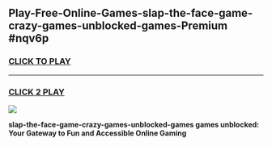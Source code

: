 
## Play-Free-Online-Games-slap-the-face-game-crazy-games-unblocked-games-Premium #nqv6p
<h3>
<a href="https://premium.freeplayer.one?title=slap-the-face-game-crazy-games-unblocked-games&ref=8M">CLICK TO PLAY</a></h3>
<hr>

<h3>
<a href="https://premium.freeplayer.one?title=slap-the-face-game-crazy-games-unblocked-games&ref=8M">CLICK 2 PLAY</a>
  
</h3>

<a href="https://premium.freeplayer.one?title=slap-the-face-game-crazy-games-unblocked-games&ref=8M"><img src="https://clearcache.store/games.png"></a>


**slap-the-face-game-crazy-games-unblocked-games games unblocked: Your Gateway to Fun and Accessible Online Gaming**
